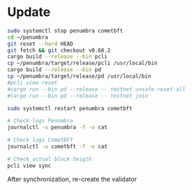 # Update

```bash
sudo systemctl stop penumbra cometbft
cd ~/penumbra 
git reset --hard HEAD
git fetch && git checkout v0.68.2
cargo build --release --bin pcli
cp ~/penumbra/target/release/pcli /usr/local/bin
cargo build --release --bin pd
cp ~/penumbra/target/release/pd /usr/local/bin
#pcli view reset
#cargo run --bin pd --release -- testnet unsafe-reset-all
#cargo run --bin pd --release -- testnet join
```

```bash
sudo systemctl restart penumbra cometbft
```

```bash
# Check logs Penumbra
journalctl -u penumbra -f -o cat
```

```bash
# Check logs CometBFT
journalctl -u cometbft -f -o cat
```

```bash
# Check actual block heigth
pcli view sync
```

After synchronization, re-create the validator
